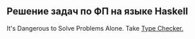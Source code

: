## Решение задач по ФП на языке Haskell

It's Dangerous to Solve Problems Alone. Take [Type Checker.](https://haskell.org)

